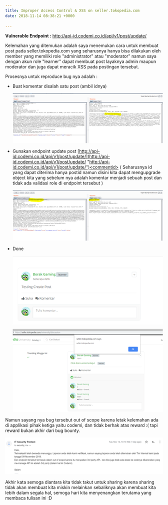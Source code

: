```yaml
---
title: Improper Access Control & XSS on seller.tokopedia.com
date: 2018-11-14 08:38:21 +0000

---
```

**Vulnerable Endpoint :** http://api-id.codemi.co.id/api/v1/post/update/<COMMENTID>

Kelemahan yang ditemukan adalah saya menemukan cara untuk membuat post pada seller.tokopedia.com yang seharusnya hanya bisa dilakukan oleh member yang memiliki role "administrator" atau "moderator" namun saya dengan akun role "learner" dapat membuat post layaknya admin maupun moderator dan juga dapat meracik XSS pada postingan tersebut.

Prosesnya untuk reproduce bug nya adalah :

* Buat komentar disalah satu post (ambil idnya)

  ![](/uploads/gambar1.png)
* Gunakan endpoint update post [http://api-id.codemi.co.id/api/v1/post/update/](http://api-id.codemi.co.id/api/v1/post/update/ "http://api-id.codemi.co.id/api/v1/post/update/")<commentid> ( Seharusnya id yang dapat diterima hanya postid namun disini kita dapat mengupgrade object kita yang sebelum nya adalah komentar menjadi sebuah post dan tidak ada validasi role di endpoint tersebut )

  ![](/uploads/gambar2.png)
* Done

  ![](/uploads/gambar3.png)

  ![](/uploads/gambar4.png)

Namun sayang nya bug tersebut out of scope karena letak kelemahan ada di applikasi pihak ketiga yaitu codemi, dan tidak berhak atas reward :( tapi reward bukan akhir dari bug bounty.

![](/uploads/gambar5.PNG)

Akhir kata semoga diantara kita tidak takut untuk sharing karena sharing tidak akan membuat kita miskin melainkan sebaliknya akan membuat kita lebih dalam segala hal, semoga hari kita menyenangkan terutama yang membaca tulisan ini :D 